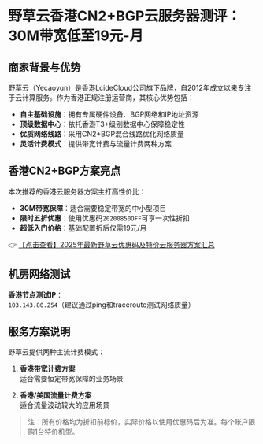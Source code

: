 # 野草云香港CN2+BGP云服务器测评：30M带宽低至19元-月

## 商家背景与优势

野草云（Yecaoyun）是香港LcideCloud公司旗下品牌，自2012年成立以来专注于云计算服务。作为香港正规注册运营商，其核心优势包括：

- **自主基础设施**：拥有专属硬件设备、BGP网络和IP地址资源
- **顶级数据中心**：依托香港T3+级别数据中心保障稳定性
- **优质网络线路**：采用CN2+BGP混合线路优化网络质量
- **灵活计费模式**：提供带宽计费与流量计费两种方案

## 香港CN2+BGP方案亮点

本次推荐的香港云服务器方案主打高性价比：

- **30M带宽保障**：适合需要稳定带宽的中小型项目
- **限时五折优惠**：使用优惠码`20200850OFF`可享一次性折扣
- **超低入门价格**：基础配置折后仅需19元/月

👉 [【点击查看】2025年最新野草云优惠码及特价云服务器方案汇总](https://bit.ly/yecaoyun)

## 机房网络测试

**香港节点测试IP**：  
`103.143.80.254`（建议通过ping和traceroute测试网络质量）

## 服务方案说明

野草云提供两种主流计费模式：

1. **香港带宽计费方案**  
   适合需要恒定带宽保障的业务场景

2. **香港/美国流量计费方案**  
   适合流量波动较大的应用场景

> 注：所有价格均为折扣前标价，实际价格以使用优惠码后为准。每个账户限购1台特价机型。